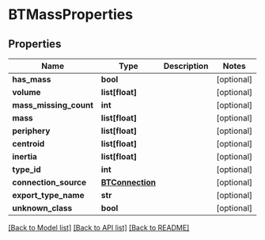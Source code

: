# BTMassProperties

## Properties
Name | Type | Description | Notes
------------ | ------------- | ------------- | -------------
**has_mass** | **bool** |  | [optional] 
**volume** | **list[float]** |  | [optional] 
**mass_missing_count** | **int** |  | [optional] 
**mass** | **list[float]** |  | [optional] 
**periphery** | **list[float]** |  | [optional] 
**centroid** | **list[float]** |  | [optional] 
**inertia** | **list[float]** |  | [optional] 
**type_id** | **int** |  | [optional] 
**connection_source** | [**BTConnection**](BTConnection.md) |  | [optional] 
**export_type_name** | **str** |  | [optional] 
**unknown_class** | **bool** |  | [optional] 

[[Back to Model list]](../README.md#documentation-for-models) [[Back to API list]](../README.md#documentation-for-api-endpoints) [[Back to README]](../README.md)


